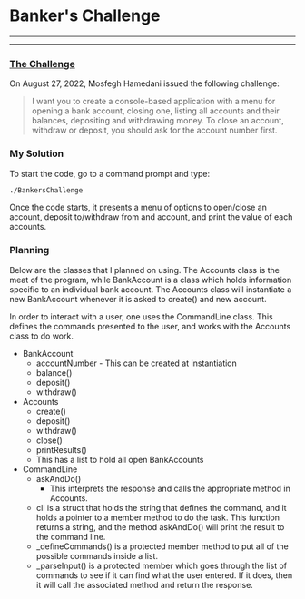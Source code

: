 # Banker's Challenge
***
---
### [The Challenge](https://twitter.com/moshhamedani/status/1563558716787421185?s=20&t=y56VC9N_5jaGoz2oDAS9xg)
On August 27, 2022, Mosfegh Hamedani issued the following challenge:

>I want you to create a console-based application with a menu for opening a bank account, closing one, listing all accounts and their balances, depositing and withdrawing money. To close an account, withdraw or deposit, you should ask for the account number first.

### My Solution
To start the code, go to a command prompt and type: 
```sh
./BankersChallenge
```
Once the code starts, it presents a menu of options to open/close an account, deposit to/withdraw from and account, and print the value of each accounts.

### Planning
Below are the classes that I planned on using.  The Accounts class is the meat of the program, while BankAccount is a class which holds information specific to an individual bank account.  The Accounts class will instantiate a new BankAccount whenever it is asked to create() and new account.  

In order to interact with a user, one uses the CommandLine class.  This defines the commands presented to the user, and works with the Accounts class to do work.
- BankAccount
    - accountNumber - This can be created at instantiation
    - balance()
    - deposit()
    - withdraw()
- Accounts
    - create()
    - deposit()
    - withdraw()
    - close()
    - printResults()
    - This has a list to hold all open BankAccounts
- CommandLine
    - askAndDo()
        - This interprets the response and calls the appropriate method in Accounts.
    - cli is a struct that holds the string that defines the command, and it holds a pointer to a member method to do the task.  This function returns a string, and the method askAndDo() will print the result to the command line.
    - _defineCommands() is a protected member method to put all of the possible commands inside a list.
    - _parseInput() is a protected member which goes through the list of commands to see if it can find what the user entered.  If it does, then it will call the associated method and return the response.
